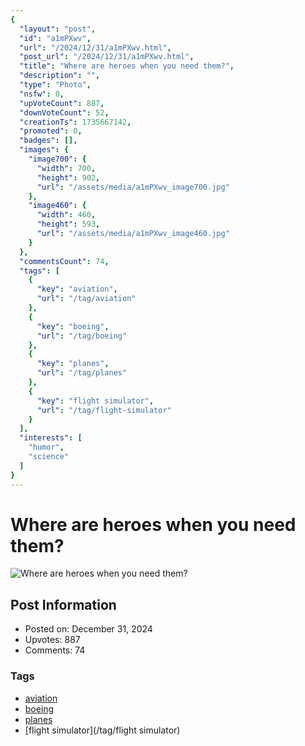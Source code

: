 ```yaml
---
{
  "layout": "post",
  "id": "a1mPXwv",
  "url": "/2024/12/31/a1mPXwv.html",
  "post_url": "/2024/12/31/a1mPXwv.html",
  "title": "Where are heroes when you need them?",
  "description": "",
  "type": "Photo",
  "nsfw": 0,
  "upVoteCount": 887,
  "downVoteCount": 52,
  "creationTs": 1735667142,
  "promoted": 0,
  "badges": [],
  "images": {
    "image700": {
      "width": 700,
      "height": 902,
      "url": "/assets/media/a1mPXwv_image700.jpg"
    },
    "image460": {
      "width": 460,
      "height": 593,
      "url": "/assets/media/a1mPXwv_image460.jpg"
    }
  },
  "commentsCount": 74,
  "tags": [
    {
      "key": "aviation",
      "url": "/tag/aviation"
    },
    {
      "key": "boeing",
      "url": "/tag/boeing"
    },
    {
      "key": "planes",
      "url": "/tag/planes"
    },
    {
      "key": "flight simulator",
      "url": "/tag/flight-simulator"
    }
  ],
  "interests": [
    "humor",
    "science"
  ]
}
---
```


# Where are heroes when you need them?

![Where are heroes when you need them?](/assets/media/a1mPXwv_image700.jpg)

## Post Information

- Posted on: December 31, 2024
- Upvotes: 887
- Comments: 74

### Tags

- [aviation](/tag/aviation)
- [boeing](/tag/boeing)
- [planes](/tag/planes)
- [flight simulator](/tag/flight simulator)
